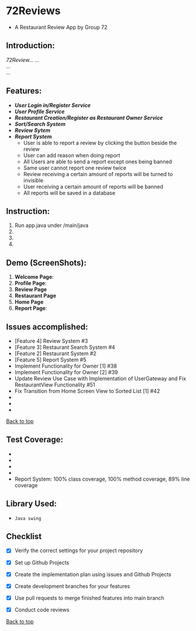 # 72Reviews
* A Restaurant Review App by Group 72

## Introduction:
*72Review...*
*...*  
*...*  
*...*  


  ## Features:
* ***User Login in/Register Service***
* ***User Profile Service***
* ***Restaurant Creation/Register as Restaurant Owner Service***
* ***Sort/Search System***
* ***Review Sytem***
* ***Report System***
  * User is able to report a review by clicking the button beside the review
  * User can add reason when doing report
  * All Users are able to send a report except ones being banned
  * Same user cannot report one review twice
  * Review receiving a certain amount of reports will be turned to invisible
  * User receiving a certain amount of reports will be banned
  * All reports will be saved in a database

## Instruction:
1. Run app.java under /main/java
2. 
3.
4.


## Demo (ScreenShots):
1. **Welcome Page**:
2. **Profile Page**:
3. **Review Page**
4. **Restaurant Page**
5. **Home Page**
6. **Report Page**:

## Issues accomplished:
* [Feature 4] Review System #3
* [Feature 3] Restaurant Search System #4
* [Feature 2] Restaurant System #2
* [Feature 5] Report System #5
* Implement Functionality for Owner [1] #38
* Implement Functionality for Owner [2] #39
* Update Review Use Case with Implementation of UserGateway and Fix RestaurantView Functionality #51
* Fix Transition from Home Screen View to Sorted List [1] #42
*
*
*

[Back to top](#readme)
## Test Coverage:
* 
*
*
*
* Report System: 100% class coverage, 100% method coverage, 89% line coverage

## Library Used:
* `Java swing`


## Checklist
- [x] Verify the correct settings for your project repository
- [x] Set up Github Projects
- [x] Create the implementation plan using issues and Github Projects
- [x] Create development branches for your features
- [x] Use pull requests to merge finished features into main branch
- [x] Conduct code reviews

  
[Back to top](#readme)
